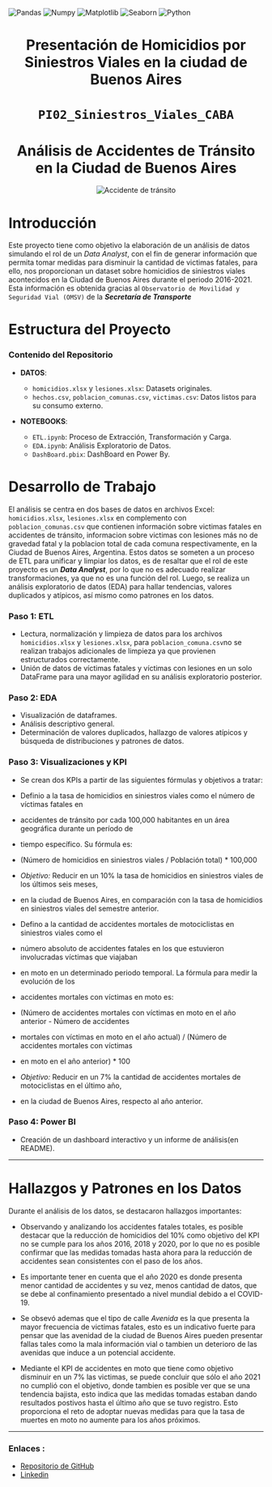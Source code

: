 ![Pandas](https://img.shields.io/badge/-Pandas-333333?style=flat&logo=pandas)
![Numpy](https://img.shields.io/badge/-Numpy-333333?style=flat&logo=numpy)
![Matplotlib](https://img.shields.io/badge/-Matplotlib-333333?style=flat&logo=matplotlib)
![Seaborn](https://img.shields.io/badge/-Seaborn-333333?style=flat&logo=seaborn)
![Python](https://img.shields.io/badge/-Python-333333?style=flat&logo=python)

<h1 align='center'>
 <b>Presentación de Homicidios por Siniestros Viales en la ciudad de Buenos Aires</b>
</h1>

# <h1 align="center">**`PI02_Siniestros_Viales_CABA`**</h1>

<h1 align='center'>
 <b>Análisis de Accidentes de Tránsito en la Ciudad de Buenos Aires</b>
</h1>

<p align='center'>
<img src="https://ahorraseguros.mx/wp-content/uploads/2022/12/siniestro.jpg" alt="Accidente de tránsito">
</p>

# Introducción

Este proyecto tiene como objetivo la elaboración de un análisis de datos simulando el rol de un *Data Analyst*, con el fin de generar información que permita tomar medidas para disminuir la cantidad de victimas fatales, para ello, nos proporcionan un dataset sobre homicidios de siniestros viales acontecidos en la Ciudad de Buenos Aires durante el  periodo 2016-2021. Esta información es obtenida gracias al `Observatorio de Movilidad y Seguridad Vial (OMSV)` de la ***Secretaría de Transporte***

# Estructura del Proyecto

### Contenido del Repositorio

- **DATOS**:
  - `homicidios.xlsx` y `lesiones.xlsx`: Datasets originales.
  - `hechos.csv`, `poblacion_comunas.csv`, `victimas.csv`: Datos listos para su consumo externo.
  

- **NOTEBOOKS**:
  - `ETL.ipynb`: Proceso de Extracción, Transformación y Carga.
  - `EDA.ipynb`: Análisis Exploratorio de Datos.
  - `DashBoard.pbix`: DashBoard en Power By.

# Desarrollo de Trabajo

El análisis se centra en dos bases de datos en archivos Excel: `homicidios.xlsx`, `lesiones.xlsx` en complemento con `poblacion_comunas.csv` que contienen información sobre victimas fatales en accidentes de tránsito, informacion sobre victimas con lesiones más no de gravedad fatal y la poblacion total de cada comuna respectivamente, en la Ciudad de Buenos Aires, Argentina. Estos datos se someten a un proceso de ETL para unificar y limpiar los datos, es de resaltar que el rol de este proyecto es un ***Data Analyst***, por lo que no es adecuado realizar transformaciones, ya que no es una función del rol. Luego, se realiza un análisis exploratorio de
datos (EDA) para hallar tendencias, valores duplicados y atípicos, así mismo como patrones en los datos.

### Paso 1: ETL

- Lectura, normalización y limpieza de datos para los archivos `homicidios.xlsx` y `lesiones.xlsx`,
para `poblacion_comuna.csv`no se realizan trabajos adicionales de limpieza ya que provienen estructurados 
correctamente.
- Unión de datos de víctimas fatales y víctimas con lesiones en un solo DataFrame para una mayor agilidad en su análisis exploratorio posterior.

### Paso 2: EDA

- Visualización de dataframes.
- Análisis descriptivo general.
- Determinación de valores duplicados, hallazgo de valores atípicos y búsqueda de distribuciones y patrones de datos.

### Paso 3: Visualizaciones y KPI

- Se crean dos KPIs a partir de las siguientes fórmulas y objetivos a tratar:

- Definio a la tasa de homicidios en siniestros viales como el número de víctimas fatales en 
-    accidentes de tránsito por cada 100,000 habitantes en un área geográfica durante un período de 
-    tiempo específico. Su fórmula es:
-    (Número de homicidios en siniestros viales / Población total) * 100,000
- *Objetivo:* Reducir en un 10% la tasa de homicidios en siniestros viales de los últimos seis meses,
-    en la ciudad de Buenos Aires, en comparación con la tasa de homicidios en siniestros viales del semestre anterior.
- Defino a la cantidad de accidentes mortales de motociclistas en siniestros viales como el 
-    número absoluto de accidentes fatales en los que estuvieron involucradas víctimas que viajaban 
-    en moto en un determinado periodo temporal. La fórmula para medir la evolución de los 
-    accidentes mortales con víctimas en moto es: 
-    (Número de accidentes mortales con víctimas en moto en el año anterior - Número de accidentes 
-    mortales con víctimas en moto en el año actual) / (Número de accidentes mortales con víctimas 
-    en moto en el año anterior) * 100
- *Objetivo:* Reducir en un 7% la cantidad de accidentes mortales de motociclistas en el último año, 
-    en la ciudad de Buenos Aires, respecto al año anterior.


### Paso 4: Power BI

- Creación de un dashboard interactivo y un informe de análisis(en README).

********************************************************************


# Hallazgos y Patrones en los Datos

Durante el análisis de los datos, se destacaron hallazgos importantes:

- Observando y analizando los accidentes fatales totales, es posible destacar que la reducción de homicidios del 10% como objetivo del KPI no se cumple para los años 2016, 2018 y 2020, por lo que no es posible confirmar que las medidas tomadas hasta ahora para la reducción de accidentes sean consistentes con el paso de los años.
- Es importante tener en cuenta que el año 2020 es donde presenta menor cantidad de accidentes y su vez, menos cantidad de datos, que se debe al confinamiento presentado a nivel mundial debido a el COVID-19.
- Se obsevó ademas que el tipo de calle *Avenida* es la que presenta la mayor frecuencia de victimas fatales, esto es un indicativo fuerte para pensar que las avenidad de la ciudad de Buenos Aires pueden presentar fallas tales como la mala información vial o tambien un deterioro de las avenidas que induce a un potencial accidente.

- Mediante el KPI de accidentes en moto que tiene como objetivo disminuir en un 7% las victimas, se puede concluir que sólo el año 2021 no cumplió con el objetivo, donde tambien es posible ver que se una tendencia bajista, esto indica que las medidas tomadas estaban dando resultados postivos hasta el último año que se tuvo registro. Esto proporciona el reto de adoptar nuevas medidas para que la tasa de muertes en moto no aumente para los años próximos.


***

### Enlaces :

* [Repositorio de GitHub](https://github.com/santiagrueda/PI02_Siniestros_Viales_CABA)
* [Linkedin](https://www.linkedin.com/in/santiago-rueda-mira-050b55113/)

